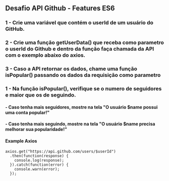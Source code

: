 
## Desafio API Github - Features ES6

### 1 - Crie uma variável que contém o userId de um usuário do GitHub.
### 2 - Crie uma função getUserData() que receba como parametro o userId do Github e dentro da função faça chamada da API com o exemplo abaixo do axios.
### 3 - Caso a API retornar os dados, chame uma função isPopular() passando os dados da requisição como parametro
### 1 - Na função isPopular(), verifique se o numero de seguidores e maior que os de seguindo.
#### - Caso tenha mais seguidores, mostre na tela "O usuário $name possui uma conta popular!"
#### - Caso tenha mais seguindo, mostre na tela "O usuário $name precisa melhorar sua popularidade!"
#### Example Axios

    axios.get("https://api.github.com/users/$userId")
      .then(function(response) {
        console.log(response);
      }).catch(function(error) {
        console.warn(error);
      });
